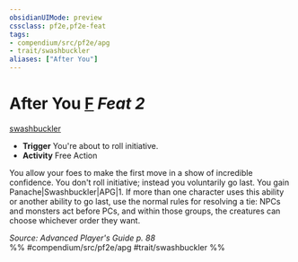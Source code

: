 ```yaml
---
obsidianUIMode: preview
cssclass: pf2e,pf2e-feat
tags:
- compendium/src/pf2e/apg
- trait/swashbuckler
aliases: ["After You"]
---
```

# After You  [F](chapter-9-playing-the-game.md#Actions "Free Action") *Feat 2*  
[swashbuckler](Reference/Rules/Traits/swashbuckler-apg.md "Swashbuckler Class Trait")  

- **Trigger** You're about to roll initiative.
- **Activity** Free Action

You allow your foes to make the first move in a show of incredible confidence. You don't roll initiative; instead you voluntarily go last. You gain Panache|Swashbuckler|APG|1. If more than one character uses this ability or another ability to go last, use the normal rules for resolving a tie: NPCs and monsters act before PCs, and within those groups, the creatures can choose whichever order they want.

*Source: Advanced Player's Guide p. 88*  
%% #compendium/src/pf2e/apg #trait/swashbuckler %%